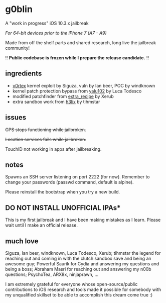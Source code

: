 # g0blin

A "work in progress" iOS 10.3.x jailbreak

*For 64-bit devices prior to the iPhone 7 (A7 - A9)*

Made from off the shelf parts and shared research, long live the jailbreak community!

‼️ **Public codebase is frozen while I prepare the release candidate.** ‼️


## ingredients

+ [v0rtex](https://github.com/siguza/v0rtex) kernel exploit by Siguza, vuln by Ian beer, POC by windknown
+ kernel patch protection bypass from [yalu102](https://github.com/kpwn/yalu102) by Luca Todesco
+ modified patchfinder from [extra_recipe](https://github.com/xerub/extra_recipe) by Xerub
+ extra sandbox work from [h3lix](https://h3lix.tihmstar.net) by tihmstar


## issues

~~GPS stops functioning while jailbroken.~~

~~Location services fails while jailbroken.~~

TouchID not working in apps after jailbreaking.


## notes

Spawns an SSH server listening on port 2222 (for now). Remember to change your passwords (passwd command, default is alpine).

Please reinstall the bootstrap when you try a new build.


## DO NOT INSTALL UNOFFICIAL IPAs*

This is my first jailbreak and I have been making mistakes as I learn. Please wait until I make an official release.


## much love

Siguza, Ian beer, windknown, Luca Todesco, Xerub; tihmstar the legend for reaching out and coming in with the clutch sandbox save and being an awesome guy; Powerful Saurik for Cydia and answering my questions and being a boss; Abraham Masri for reaching out and answering my n00b questions; PsychoTea, ARX8x, ninjaprawn, ... 

I am extremely grateful for everyone whose open-source/public contributions to iOS research and tools made it possible for somebody with my unqualified skillset to be able to accomplish this dream come true :)
